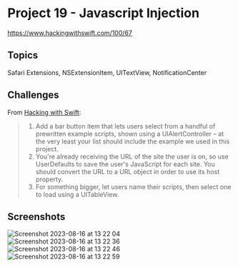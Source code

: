 # Project 19 - Javascript Injection

https://www.hackingwithswift.com/100/67

## Topics

Safari Extensions, NSExtensionItem, UITextView, NotificationCenter

## Challenges

From [Hacking with Swift](https://www.hackingwithswift.com/read/19/8/wrap-up):
>1. Add a bar button item that lets users select from a handful of prewritten example scripts, shown using a UIAlertController – at the very least your list should include the example we used in this project.
>2. You're already receiving the URL of the site the user is on, so use UserDefaults to save the user's JavaScript for each site. You should convert the URL to a URL object in order to use its host property.
>3. For something bigger, let users name their scripts, then select one to load using a UITableView.

## Screenshots

![Screenshot 2023-08-16 at 13 22 04](https://github.com/juliobraganca/100-days-of-swift/assets/127988357/acbda066-f4e2-4813-a147-f9e2499e51d0)
![Screenshot 2023-08-16 at 13 22 36](https://github.com/juliobraganca/100-days-of-swift/assets/127988357/571b6bc1-f1de-4289-bcc2-a3b8b89fc20a)
![Screenshot 2023-08-16 at 13 22 46](https://github.com/juliobraganca/100-days-of-swift/assets/127988357/63442ab5-e50e-4dd0-952f-7258df69e74e)
![Screenshot 2023-08-16 at 13 22 59](https://github.com/juliobraganca/100-days-of-swift/assets/127988357/23232c0d-6b85-4912-9370-0f4f8cc736fb)
